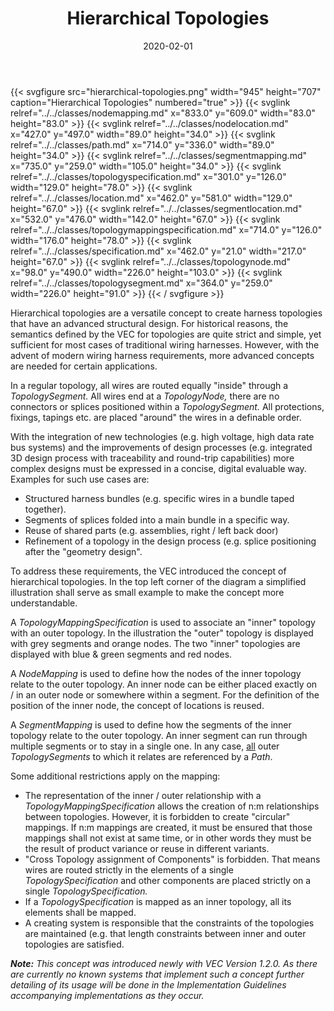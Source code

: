﻿---
title: Hierarchical Topologies
toc: false
type: specs
layout: diagram
date: "2020-02-01"
draft: false
specification: VEC
version: 1.2.0
documentType: "Recommendation"
elementType: Diagram
classes:
  - NodeMapping
  - NodeLocation
  - Path
  - SegmentMapping
  - TopologySpecification
  - Location
  - SegmentLocation
  - TopologyMappingSpecification
  - Specification
  - TopologyNode
  - TopologySegment
menu:
  VEC-1.2.0:    
    parent: topology-and-geometry
    identifier: topology-and-geometry/hierarchical-topologies
    weight: 1008003 

# Prev/next pager order (if `docs_section_pager` enabled in `params.toml`)
weight: 1008003
---
{{< svgfigure src="hierarchical-topologies.png" width="945" height="707" caption="Hierarchical Topologies" numbered="true" >}}
  {{< svglink relref="../../classes/nodemapping.md" x="833.0" y="609.0" width="83.0" height="83.0" >}}
  {{< svglink relref="../../classes/nodelocation.md" x="427.0" y="497.0" width="89.0" height="34.0" >}}
  {{< svglink relref="../../classes/path.md" x="714.0" y="336.0" width="89.0" height="34.0" >}}
  {{< svglink relref="../../classes/segmentmapping.md" x="735.0" y="259.0" width="105.0" height="34.0" >}}
  {{< svglink relref="../../classes/topologyspecification.md" x="301.0" y="126.0" width="129.0" height="78.0" >}}
  {{< svglink relref="../../classes/location.md" x="462.0" y="581.0" width="129.0" height="67.0" >}}
  {{< svglink relref="../../classes/segmentlocation.md" x="532.0" y="476.0" width="142.0" height="67.0" >}}
  {{< svglink relref="../../classes/topologymappingspecification.md" x="714.0" y="126.0" width="176.0" height="78.0" >}}
  {{< svglink relref="../../classes/specification.md" x="462.0" y="21.0" width="217.0" height="67.0" >}}
  {{< svglink relref="../../classes/topologynode.md" x="98.0" y="490.0" width="226.0" height="103.0" >}}
  {{< svglink relref="../../classes/topologysegment.md" x="364.0" y="259.0" width="226.0" height="91.0" >}}
{{< / svgfigure >}}
<p> Hierarchical topologies are a versatile concept to create harness topologies that have an advanced structural design. For historical reasons, the semantics defined by the VEC&#160;for topologies are quite strict and simple, yet sufficient for most cases of traditional wiring harnesses. However, with the advent of modern wiring harness requirements, more advanced concepts are needed for certain applications.      </p>      <p> In a regular topology, all wires are routed equally &quot;inside&quot;&#160;through a <i>TopologySegment.</i> All wires end at a <i>TopologyNode, </i>there are no connectors or splices positioned within a <i>TopologySegment.</i> All protections, fixings, tapings etc. are placed &quot;around&quot; the wires in a definable order.      </p>      <p> With the integration of new technologies (e.g. high voltage, high data rate bus systems) and the improvements of design processes (e.g. integrated 3D design process with traceability and round-trip capabilities) more complex designs must be expressed in a concise, digital evaluable way. Examples for such use cases are:      </p>      <ul>       <li> Structured harness bundles (e.g. specific wires in a bundle taped together).        </li>       <li> Segments of splices folded into a main bundle in a specific way.        </li>       <li> Reuse of shared parts (e.g. assemblies, right /&#160;left back door)        </li>       <li> Refinement of a topology in the design process (e.g. splice positioning after the &quot;geometry design&quot;.        </li>     </ul>     <p> To address these requirements, the VEC&#160;introduced the concept of hierarchical topologies. In the top left corner of the diagram a simplified illustration shall serve as small example to make the concept more understandable.      </p>      <p> A <i>TopologyMappingSpecification</i> is used to associate an &quot;inner&quot;&#160;topology with an outer topology. In the illustration the &quot;outer&quot; topology is displayed with grey segments and orange nodes. The two &quot;inner&quot; topologies are displayed with blue &amp;&#160;green segments and red nodes.      </p>      <p> A <i>NodeMapping</i> is used to define how the nodes of the inner topology relate to the outer topology. An inner node can be either placed exactly on /&#160;in an outer node or somewhere within a segment. For the definition of the position of the inner node, the concept of locations is reused.      </p>      <p> A <i>SegmentMapping</i> is used to define how the segments of the inner topology relate to the outer topology. An inner segment can run through multiple segments or to stay in a single one. In any case, <u>all</u> outer <i>TopologySegments</i> to which it relates are referenced by a <i>Path</i>.      </p>      <p> Some additional restrictions apply on the mapping:      </p>      <ul>       <li> The representation of the inner /&#160;outer relationship with a <i>TopologyMappingSpecification</i> allows the creation of n:m relationships between topologies. However, it is forbidden to create &quot;circular&quot; mappings. If n:m mappings are created, it must be ensured that those mappings shall not exist at same time, or in other words they must be the result of product variance or reuse in different variants.        </li>       <li> &quot;Cross Topology assignment of Components&quot;&#160;is forbidden. That means wires are routed strictly in the elements of a single <i>TopologySpecification</i> and other components are placed strictly on a single <i>TopologySpecification.</i>        </li>       <li> If a <i>TopologySpecification </i>is mapped as an inner topology, all its elements shall be mapped.        </li>       <li> A creating system is responsible that the constraints of the topologies are maintained (e.g. that length constraints between inner and outer topologies are satisfied.        </li>     </ul>     <p> <i><b>Note:</b> This concept was introduced newly with VEC Version 1.2.0. As there are currently no known systems that implement such a concept further detailing of its usage will be done in the Implementation Guidelines accompanying implementations as they occur.</i>      </p>      <p> &#160;      </p>